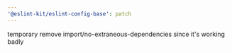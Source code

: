 ```yaml
---
'@eslint-kit/eslint-config-base': patch
---
```


temporary remove import/no-extraneous-dependencies since it's working badly
